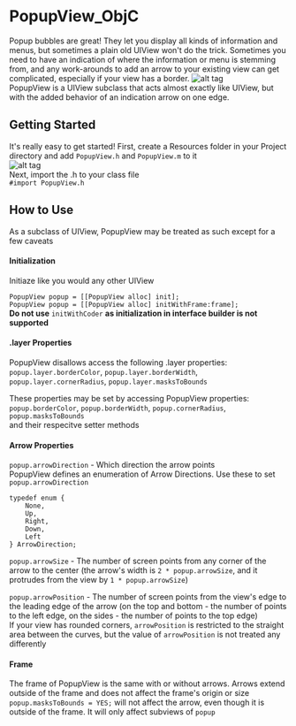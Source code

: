 # PopupView_ObjC
Popup bubbles are great! 
They let you display all kinds of information and menus, but sometimes a plain old UIView won't do the trick. 
Sometimes you need to have an indication of where the information or menu is stemming from, and any work-arounds to add an arrow to your existing view can get complicated, especially if your view has a border. 
![alt tag](https://cloud.githubusercontent.com/assets/15157368/10546172/80d09b22-73fa-11e5-8411-4235b3495569.png)  
PopupView is a UIView subclass that acts almost exactly like UIView, but with the added behavior of an indication arrow on one edge.

## Getting Started
It's really easy to get started!
First, create a Resources folder in your Project directory and add `PopupView.h` and `PopupView.m` to it  
![alt tag](https://cloud.githubusercontent.com/assets/15157368/10805599/4a37eb60-7da5-11e5-9cc3-44ce767271e1.png)  
Next, import the .h to your class file  
`#import PopupView.h`

## How to Use
As a subclass of UIView, PopupView may be treated as such except for a few caveats
#### Initialization
Initiaze like you would any other UIView

`PopupView popup = [[PopupView alloc] init];`  
`PopupView popup = [[PopupView alloc] initWithFrame:frame];`  
**Do not use** `initWithCoder` **as initialization in interface builder is not supported**
#### .layer Properties
PopupView disallows access the following .layer properties:  
`popup.layer.borderColor`, `popup.layer.borderWidth`, `popup.layer.cornerRadius`, `popup.layer.masksToBounds`  

These properties may be set by accessing PopupView properties: 
`popup.borderColor`, `popup.borderWidth`, `popup.cornerRadius`, `popup.masksToBounds`  
and their respecitve setter methods
#### Arrow Properties
`popup.arrowDirection` - Which direction the arrow points  
PopupView defines an enumeration of Arrow Directions. Use these to set `popup.arrowDirection`  
```
typedef enum {
    None,
    Up,
    Right,
    Down,
    Left
} ArrowDirection;
```

`popup.arrowSize` - The number of screen points from any corner of the arrow to the center (the arrow's width is `2 * popup.arrowSize`, and it protrudes from the view by `1 * popup.arrowSize`)

`popup.arrowPosition` - The number of screen points from the view's edge to the leading edge of the arrow (on the top and bottom - the number of points to the left edge, on the sides - the number of points to the top edge)  
If your view has rounded corners, `arrowPosition` is restricted to the straight area between the curves, but the value of `arrowPosition` is not treated any differently

#### Frame
The frame of PopupView is the same with or without arrows. Arrows extend outside of the frame and does not affect the frame's origin or size  
`popup.masksToBounds = YES;` will not affect the arrow, even though it is outside of the frame. It will only affect subviews of `popup`